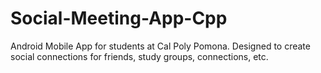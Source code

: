 # Social-Meeting-App-Cpp
Android Mobile App for students at Cal Poly Pomona. Designed to create social connections for friends, study groups, connections, etc. 
